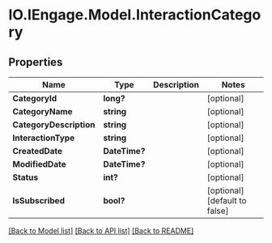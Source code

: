 # IO.IEngage.Model.InteractionCategory
## Properties

Name | Type | Description | Notes
------------ | ------------- | ------------- | -------------
**CategoryId** | **long?** |  | [optional] 
**CategoryName** | **string** |  | [optional] 
**CategoryDescription** | **string** |  | [optional] 
**InteractionType** | **string** |  | [optional] 
**CreatedDate** | **DateTime?** |  | [optional] 
**ModifiedDate** | **DateTime?** |  | [optional] 
**Status** | **int?** |  | [optional] 
**IsSubscribed** | **bool?** |  | [optional] [default to false]

[[Back to Model list]](../README.md#documentation-for-models) [[Back to API list]](../README.md#documentation-for-api-endpoints) [[Back to README]](../README.md)

